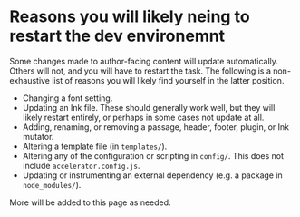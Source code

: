 # Reasons you will likely neing to restart the dev environemnt

Some changes made to author-facing content will update automatically. Others will not, and you will have to restart the task. The following is a non-exhaustive list of reasons you will likely find yourself in the latter position.

* Changing a font setting.
* Updating an Ink file. These should generally work well, but they will likely restart entirely, or perhaps in some cases not update at all.
* Adding, renaming, or removing a passage, header, footer, plugin, or Ink mutator.
* Altering a template file (in `templates/`).
* Altering any of the configuration or scripting in `config/`. This does not include `accelerator.config.js`.
* Updating or instrumenting an external dependency (e.g. a package in `node_modules/`).

More will be added to this page as needed.
